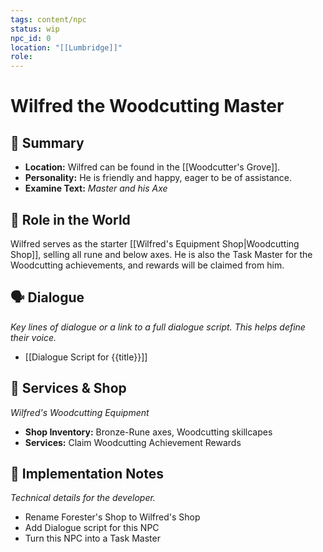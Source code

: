 ```yaml
---
tags: content/npc
status: wip
npc_id: 0
location: "[[Lumbridge]]"
role:
---
```


# Wilfred the Woodcutting Master

## 📖 Summary
- **Location:** Wilfred can be found in the [[Woodcutter's Grove]].
- **Personality:** He is friendly and happy, eager to be of assistance.
- **Examine Text:** *Master and his Axe*

## 💬 Role in the World
Wilfred serves as the starter [[Wilfred's Equipment Shop|Woodcutting Shop]], selling all rune and below axes. 
He is also the Task Master for the Woodcutting achievements, and rewards will be claimed from him. 

## 🗣️ Dialogue
*Key lines of dialogue or a link to a full dialogue script. This helps define their voice.*
- [[Dialogue Script for {{title}}]]

## 🏪 Services & Shop
*Wilfred's Woodcutting Equipment*
- **Shop Inventory:** Bronze-Rune axes, Woodcutting skillcapes
- **Services:** Claim Woodcutting Achievement Rewards

## 📝 Implementation Notes
*Technical details for the developer.*
- Rename Forester's Shop to Wilfred's Shop
- Add Dialogue script for this NPC
- Turn this NPC into a Task Master